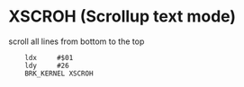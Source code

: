 # XSCROH (Scrollup text mode)

scroll all lines from bottom to the top

```ca65 
    ldx     #$01
    ldy     #26
    BRK_KERNEL XSCROH
```